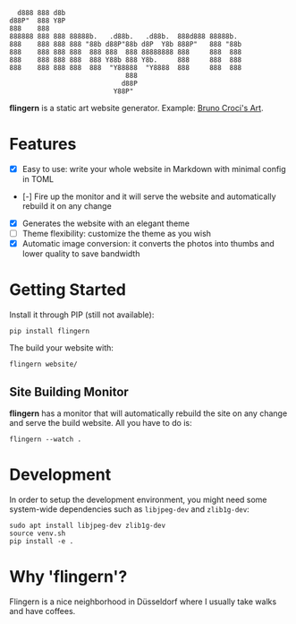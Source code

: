 ```
  d888 888 d8b                                             
d88P"  888 Y8P                                             
888    888                                                 
888888 888 888 88888b.   .d88b.   .d88b.  888d888 88888b.  
888    888 888 888 "88b d88P"88b d8P  Y8b 888P"   888 "88b 
888    888 888 888  888 888  888 88888888 888     888  888 
888    888 888 888  888 Y88b 888 Y8b.     888     888  888 
888    888 888 888  888  "Y88888  "Y8888  888     888  888 
                             888                                
                            d88P
                          Y88P"
```

**flingern** is a static art website generator. Example: [Bruno Croci's Art](https://bruno.croci.art/).

# Features

 - [x] Easy to use: write your whole website in Markdown with minimal config in TOML
 - [-] Fire up the monitor and it will serve the website and automatically rebuild it on any change
 - [x] Generates the website with an elegant theme
 - [ ] Theme flexibility: customize the theme as you wish
 - [x] Automatic image conversion: it converts the photos into thumbs and lower quality to save bandwidth

# Getting Started

Install it through PIP (still not available):

```shell
pip install flingern
```

The build your website with:

```shell
flingern website/
```

## Site Building Monitor

**flingern** has a monitor that will automatically rebuild the site on any change and serve the build website. All you have to do is:

```shell
flingern --watch .
```

# Development

In order to setup the development environment, you might need some system-wide dependencies such as `libjpeg-dev` and `zlib1g-dev`:

```shell
sudo apt install libjpeg-dev zlib1g-dev
source venv.sh
pip install -e .
```
# Why 'flingern'?

Flingern is a nice neighborhood in Düsseldorf where I usually take walks and have coffees.

